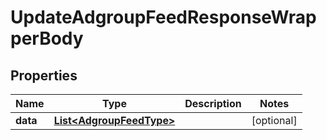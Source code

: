 

# UpdateAdgroupFeedResponseWrapperBody


## Properties

Name | Type | Description | Notes
------------ | ------------- | ------------- | -------------
**data** | [**List&lt;AdgroupFeedType&gt;**](AdgroupFeedType.md) |  |  [optional]




